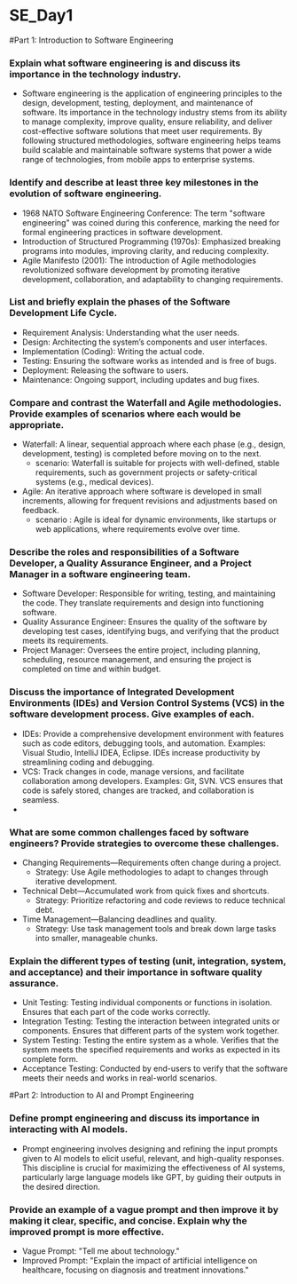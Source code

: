 # SE_Day1
#Part 1: Introduction to Software Engineering

### Explain what software engineering is and discuss its importance in the technology industry.
- Software engineering is the application of engineering principles to the design, development, testing, deployment, and maintenance of software. Its importance in the technology industry stems from its ability to manage complexity, improve quality, ensure reliability, and deliver cost-effective software solutions that meet user requirements. By following structured methodologies, software engineering helps teams build scalable and maintainable software systems that power a wide range of technologies, from mobile apps to enterprise systems.

### Identify and describe at least three key milestones in the evolution of software engineering.
- 1968 NATO Software Engineering Conference: The term "software engineering" was coined during this conference, marking the need for formal engineering practices in software development.
- Introduction of Structured Programming (1970s): Emphasized breaking programs into modules, improving clarity, and reducing complexity.
- Agile Manifesto (2001): The introduction of Agile methodologies revolutionized software development by promoting iterative development, collaboration, and adaptability to changing requirements.

### List and briefly explain the phases of the Software Development Life Cycle.
- Requirement Analysis: Understanding what the user needs.
- Design: Architecting the system’s components and user interfaces.
- Implementation (Coding): Writing the actual code.
- Testing: Ensuring the software works as intended and is free of bugs.
- Deployment: Releasing the software to users.
- Maintenance: Ongoing support, including updates and bug fixes.

### Compare and contrast the Waterfall and Agile methodologies. Provide examples of scenarios where each would be appropriate.
- Waterfall: A linear, sequential approach where each phase (e.g., design, development, testing) is completed before moving on to the next.
  - scenario: Waterfall is suitable for projects with well-defined, stable requirements, such as government projects or safety-critical systems (e.g., medical devices).
- Agile: An iterative approach where software is developed in small increments, allowing for frequent revisions and adjustments based on feedback.
  - scenario : Agile is ideal for dynamic environments, like startups or web applications, where requirements evolve over time.

### Describe the roles and responsibilities of a Software Developer, a Quality Assurance Engineer, and a Project Manager in a software engineering team.
- Software Developer: Responsible for writing, testing, and maintaining the code. They translate requirements and design into functioning software.
- Quality Assurance Engineer: Ensures the quality of the software by developing test cases, identifying bugs, and verifying that the product meets its requirements.
- Project Manager: Oversees the entire project, including planning, scheduling, resource management, and ensuring the project is completed on time and within budget.

### Discuss the importance of Integrated Development Environments (IDEs) and Version Control Systems (VCS) in the software development process. Give examples of each.
- IDEs: Provide a comprehensive development environment with features such as code editors, debugging tools, and automation. Examples: Visual Studio, IntelliJ IDEA, Eclipse. IDEs increase productivity by streamlining coding and debugging.
- VCS: Track changes in code, manage versions, and facilitate collaboration among developers. Examples: Git, SVN. VCS ensures that code is safely stored, changes are tracked, and collaboration is seamless.
- 
### What are some common challenges faced by software engineers? Provide strategies to overcome these challenges.
- Changing Requirements—Requirements often change during a project.
  - Strategy: Use Agile methodologies to adapt to changes through iterative development.
- Technical Debt—Accumulated work from quick fixes and shortcuts.
  - Strategy: Prioritize refactoring and code reviews to reduce technical debt.
- Time Management—Balancing deadlines and quality.
  - Strategy: Use task management tools and break down large tasks into smaller, manageable chunks.

### Explain the different types of testing (unit, integration, system, and acceptance) and their importance in software quality assurance.
- Unit Testing: Testing individual components or functions in isolation. Ensures that each part of the code works correctly.
- Integration Testing: Testing the interaction between integrated units or components. Ensures that different parts of the system work together.
- System Testing: Testing the entire system as a whole. Verifies that the system meets the specified requirements and works as expected in its complete form.
- Acceptance Testing: Conducted by end-users to verify that the software meets their needs and works in real-world scenarios.


#Part 2: Introduction to AI and Prompt Engineering

### Define prompt engineering and discuss its importance in interacting with AI models.
- Prompt engineering involves designing and refining the input prompts given to AI models to elicit useful, relevant, and high-quality responses. This discipline is crucial for maximizing the effectiveness of AI systems, particularly large language models like GPT, by guiding their outputs in the desired direction.

### Provide an example of a vague prompt and then improve it by making it clear, specific, and concise. Explain why the improved prompt is more effective.
- Vague Prompt: "Tell me about technology."
- Improved Prompt: "Explain the impact of artificial intelligence on healthcare, focusing on diagnosis and treatment innovations."
